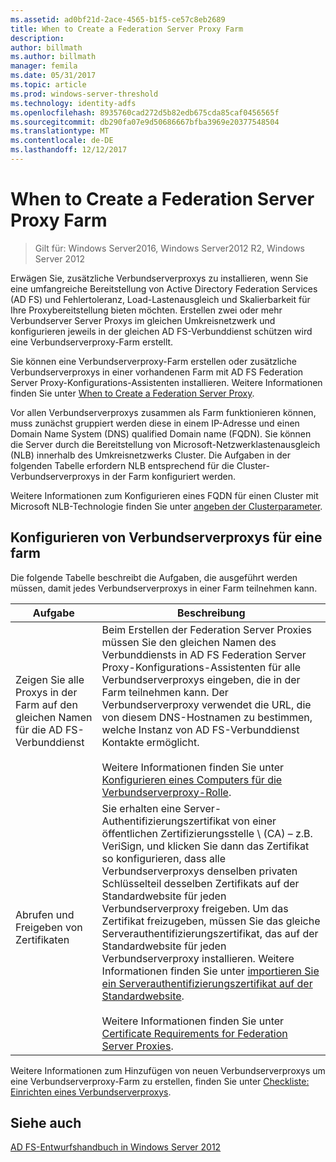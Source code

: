 ```yaml
---
ms.assetid: ad0bf21d-2ace-4565-b1f5-ce57c8eb2689
title: When to Create a Federation Server Proxy Farm
description: 
author: billmath
ms.author: billmath
manager: femila
ms.date: 05/31/2017
ms.topic: article
ms.prod: windows-server-threshold
ms.technology: identity-adfs
ms.openlocfilehash: 8935760cad272d5b82edb675cda85caf0456565f
ms.sourcegitcommit: db290fa07e9d50686667bfba3969e20377548504
ms.translationtype: MT
ms.contentlocale: de-DE
ms.lasthandoff: 12/12/2017
---
```

# <a name="when-to-create-a-federation-server-proxy-farm"></a>When to Create a Federation Server Proxy Farm

>Gilt für: Windows Server2016, Windows Server2012 R2, Windows Server 2012

Erwägen Sie, zusätzliche Verbundserverproxys zu installieren, wenn Sie eine umfangreiche Bereitstellung von Active Directory Federation Services \(AD FS\) und Fehlertoleranz, Load\-Lastenausgleich und Skalierbarkeit für Ihre Proxybereitstellung bieten möchten. Erstellen zwei oder mehr Verbundserver Server Proxys im gleichen Umkreisnetzwerk und konfigurieren jeweils in der gleichen AD FS-Verbunddienst schützen wird eine Verbundserverproxy-Farm erstellt.  
  
Sie können eine Verbundserverproxy-Farm erstellen oder zusätzliche Verbundserverproxys in einer vorhandenen Farm mit AD FS Federation Server Proxy-Konfigurations-Assistenten installieren. Weitere Informationen finden Sie unter [When to Create a Federation Server Proxy](When-to-Create-a-Federation-Server-Proxy.md).  
  
Vor allen Verbundserverproxys zusammen als Farm funktionieren können, muss zunächst gruppiert werden diese in einem IP-Adresse und einen Domain Name System \(DNS\) qualified Domain name \(FQDN\). Sie können die Server durch die Bereitstellung von Microsoft-Netzwerklastenausgleich \(NLB\) innerhalb des Umkreisnetzwerks Cluster. Die Aufgaben in der folgenden Tabelle erfordern NLB entsprechend für die Cluster-Verbundserverproxys in der Farm konfiguriert werden.  
  
Weitere Informationen zum Konfigurieren eines FQDN für einen Cluster mit Microsoft NLB-Technologie finden Sie unter [angeben der Clusterparameter](https://go.microsoft.com/fwlink/?linkid=74651).  
  
## <a name="configuring-federation-server-proxies-for-a-farm"></a>Konfigurieren von Verbundserverproxys für eine farm  
Die folgende Tabelle beschreibt die Aufgaben, die ausgeführt werden müssen, damit jedes Verbundserverproxys in einer Farm teilnehmen kann.  
  
|Aufgabe|Beschreibung|  
|--------|---------------|  
|Zeigen Sie alle Proxys in der Farm auf den gleichen Namen für die AD FS-Verbunddienst|Beim Erstellen der Federation Server Proxies müssen Sie den gleichen Namen des Verbunddiensts in AD FS Federation Server Proxy-Konfigurations-Assistenten für alle Verbundserverproxys eingeben, die in der Farm teilnehmen kann. Der Verbundserverproxy verwendet die URL, die von diesem DNS-Hostnamen zu bestimmen, welche Instanz von AD FS-Verbunddienst Kontakte ermöglicht.<br /><br />Weitere Informationen finden Sie unter [Konfigurieren eines Computers für die Verbundserverproxy-Rolle](../../ad-fs/deployment/Configure-a-Computer-for-the-Federation-Server-Proxy-Role.md).|  
|Abrufen und Freigeben von Zertifikaten|Sie erhalten eine Server-Authentifizierungszertifikat von einer öffentlichen Zertifizierungsstelle \ (CA\) – z.B. VeriSign, und klicken Sie dann das Zertifikat so konfigurieren, dass alle Verbundserverproxys denselben privaten Schlüsselteil desselben Zertifikats auf der Standardwebsite für jeden Verbundserverproxy freigeben. Um das Zertifikat freizugeben, müssen Sie das gleiche Serverauthentifizierungszertifikat, das auf der Standardwebsite für jeden Verbundserverproxy installieren. Weitere Informationen finden Sie unter [importieren Sie ein Serverauthentifizierungszertifikat auf der Standardwebsite](../../ad-fs/deployment/Import-a-Server-Authentication-Certificate-to-the-Default-Web-Site.md).<br /><br />Weitere Informationen finden Sie unter [Certificate Requirements for Federation Server Proxies](Certificate-Requirements-for-Federation-Server-Proxies.md).|  
  
Weitere Informationen zum Hinzufügen von neuen Verbundserverproxys um eine Verbundserverproxy-Farm zu erstellen, finden Sie unter [Checkliste: Einrichten eines Verbundserverproxys](../../ad-fs/deployment/Checklist--Setting-Up-a-Federation-Server-Proxy.md).  
  
## <a name="see-also"></a>Siehe auch
[AD FS-Entwurfshandbuch in Windows Server 2012](AD-FS-Design-Guide-in-Windows-Server-2012.md)
